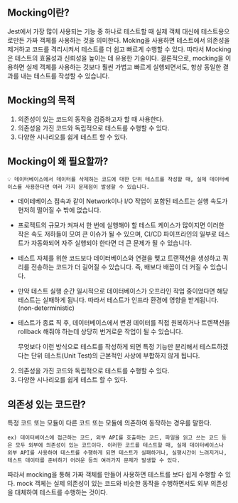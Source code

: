 ## Mocking이란?

Jest에서 가장 많이 사용되는 기능 중 하나로 테스트할 때 실제 객체 대신에 테스트용으로만든 가짜 객체를 사용하는 것을 의미한다. Moking을 사용하면 테스트에서 의존성을 제거하고 코드를 격리시켜서 테스트를 더 쉽고 빠르게 수행할 수 있다. 따라서 Mocking은 테스트의 효율성과 신뢰성을 높이는 데 유용한 기술이다. 결론적으로, mocking을 이용하면 실제 객체를 사용하는 것보다 훨씬 가볍고 빠르게 실행되면서도, 항상 동일한 결과를 내는 테스트를 작성할 수 있습니다.

## Mocking의 목적

1.  의존성이 있는 코드의 동작을 검증하고자 할 때 사용한다.
2.  의존성을 가진 코드와 독립적으로 테스트를 수행할 수 있다.
3.  다양한 시나리오를 쉽게 테스트 할 수 있다.

## Mocking이 왜 필요할까?

    💡 데이터베이스에서 데이터를 삭제하는 코드에 대한 단위 테스트를 작성할 때, 실제 데이터베이스를 사용한다면 여러 가지 문제점이 발생할 수 있습니다.

- 데이테베이스 접속과 같이 Network이나 I/O 작업이 포함된 테스트는 실행 속도가 현저히 떨어질 수 밖에 없습니다.
- 프로젝트의 규모가 켜져서 한 번에 실행해야 할 테스트 케이스가 많이지면 이러한 작은 속도 저하들이 모여 큰 이슈가 될 수 있으며, CI/CD 파이프라인의 일부로 테스트가 자동화되어 자주 실행되야 한다면 더 큰 문제가 될 수 있습니다.
- 테스트 자체를 위한 코드보다 데이터베이스와 연결을 맺고 트랜잭션을 생성하고 쿼리를 전송하는 코드가 더 길어질 수 있습니다. 즉, 배보다 배꼽이 더 커질 수 있습니다.
- 만약 테스트 실행 순간 일시적으로 데이터베이스가 오프라인 작업 중이었다면 해당 테스트는 실패하게 됩니다. 따라서 테스트가 인프라 환경에 영향을 받게됩니다. (non-deterministic)
- 테스트가 종료 직 후, 데이터베이스에서 변경 데이터를 직접 원복하거나 트렌잭션을 rollback 해줘야 하는데 상당히 번거로운 작업이 될 수 있습니다.

  무엇보다 이런 방식으로 테스트를 작성하게 되면 특정 기능만 분리해서 테스트하겠다는 단위 테스트(Unit Test)의 근본적인 사상에 부합하지 않게 됩니다.

2. 의존성을 가진 코드와 독립적으로 테스트를 수행할 수 있다.
3. 다양한 시나리오를 쉽게 테스트 할 수 있다.

## 의존성 있는 코드란?

특정 코드 또는 모듈이 다른 코드 또는 모듈에 의존하여 동작하는 경우를 말한다.

    ex) 데이터베이스에 접근하는 코드, 외부 API를 호출하는 코드, 파일을 읽고 쓰는 코드 등은 모두 외부에 의존성이 있는 코드이다. 이러한 코드를 테스트할 때, 실제 데이터베이스나 외부 API를 사용하여 테스트를 수행하게 되면 테스트가 실패하거나, 실행시간이 느려지거나, 테스트 데이터를 준비하기 어려운 등의 여러가지 문제가 발생할 수 있다.

따라서 mocking을 통해 가짜 객체를 만들어 사용하면 테스트를 보다 쉽게 수행할 수 있다. mock 객체는 실제 의존성이 있는 코드와 비슷한 동작을 수행하면서도 외부 의존성을 대체하여 테스트를 수행하는 것이다.
